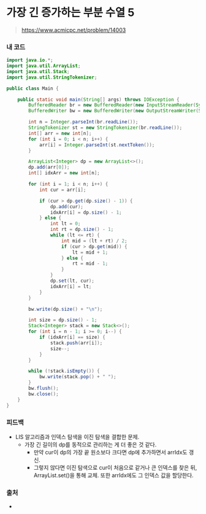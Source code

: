 # 가장 긴 증가하는 부분 수열 5

> https://www.acmicpc.net/problem/14003

### 내 코드

```java
import java.io.*;
import java.util.ArrayList;
import java.util.Stack;
import java.util.StringTokenizer;

public class Main {

    public static void main(String[] args) throws IOException {
        BufferedReader br = new BufferedReader(new InputStreamReader(System.in));
        BufferedWriter bw = new BufferedWriter(new OutputStreamWriter(System.out));

        int n = Integer.parseInt(br.readLine());
        StringTokenizer st = new StringTokenizer(br.readLine());
        int[] arr = new int[n];
        for (int i = 0; i < n; i++) {
            arr[i] = Integer.parseInt(st.nextToken());
        }

        ArrayList<Integer> dp = new ArrayList<>();
        dp.add(arr[0]);
        int[] idxArr = new int[n];

        for (int i = 1; i < n; i++) {
            int cur = arr[i];

            if (cur > dp.get(dp.size() - 1)) {
                dp.add(cur);
                idxArr[i] = dp.size() - 1;
            } else {
                int lt = 0;
                int rt = dp.size() - 1;
                while (lt <= rt) {
                    int mid = (lt + rt) / 2;
                    if (cur > dp.get(mid)) {
                        lt = mid + 1;
                    } else {
                        rt = mid - 1;
                    }
                }
                dp.set(lt, cur);
                idxArr[i] = lt;
            }
        }

        bw.write(dp.size() + "\n");

        int size = dp.size() - 1;
        Stack<Integer> stack = new Stack<>();
        for (int i = n - 1; i >= 0; i--) {
            if (idxArr[i] == size) {
                stack.push(arr[i]);
                size--;
            }
        }

        while (!stack.isEmpty()) {
            bw.write(stack.pop() + " ");
        }
        bw.flush();
        bw.close();
    }
}
```

### 피드백

- LIS 알고리즘과 인덱스 탐색을 이진 탐색을 결합한 문제.
    - 가장 긴 길이의 dp를 동적으로 관리하는 게 더 좋은 것 같다.
        - 만약 cur이 dp의 가장 끝 원소보다 크다면 dp에 추가하면서 arrIdx도 갱신.
        - 그렇지 않다면 이진 탐색으로 cur이 처음으로 같거나 큰 인덱스를 찾은 뒤, ArrayList.set()을 통해 교체. 또한 arrIdx에도 그 인덱스 값을 할당한다.

### 출처

- 
